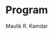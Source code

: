 ---
layout: page
title: Program
author: Maulik R. Kamdar
permalink: program
sidebartitle: Program
---